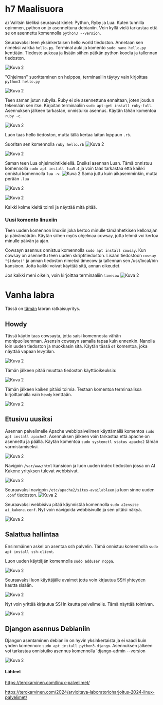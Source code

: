 # h7 Maalisuora

a) Valitsin kieliksi seuraavat kielet: Python, Ryby ja Lua. Kuten tunnilla opimmen, python on jo asennettuna debianiin. Voin kyllä vielä tarkastaa että se on asennettu komennolla `python3 --version`.

Seuraavaksi teen yksinkertaisen hello world tiedoston. Annetaan sen nimeksi vaikka `hello.py`. Terminal auki ja komento `sudo nano hello.py` kenttään. Tiedosto aukeaa ja lisään siihen pätkän python koodia ja tallennan tiedoston.


![Kuva 2](./kuvat/hellopy.png "kuva")

"Ohjelman" suorittaminen on helppoa, terminaaliin täytyy vain kirjoittaa `python3 hello.py`

![Kuva 2](./kuvat/hellopy2.png "kuva")

Teen saman jutun rubylla. Ruby ei ole asennettuna ennaltaan, joten joudun tekemään sen itse. Kirjoitan terminaaliin `sudo apt-get install ruby-full`. Asennuksen jälkeen tarkastan, onnistuiko asennus. Käytän tähän komentoa `ruby -c`.

![Kuva 2](./kuvat/rubyv.png "kuva")

Luon taas hello tiedoston, mutta tällä kertaa laitan loppuun `.rb`.

Suoritan sen komennolla `ruby hello.rb`
![Kuva 2](./kuvat/rubyhello.png "kuva")

![Kuva 2](./kuvat/rubyhello1.png "kuva")

Saman teen Lua ohjelmointikielellä. Ensiksi asennan Luan. Tämä onnistuu komennolla `sudo apt install lua5.4` ja voin taas tarkastaa että kaikki onnistui komennolla `lua -v`.
![Kuva 2](./kuvat/luav.png "kuva")
Sama juttu kuin aikasemminkin, mutta perään `.lua`

![Kuva 2](./kuvat/hellolua.png "kuva")

![Kuva 2](./kuvat/hellolua1.png "kuva")

Kaikki kolme kieltä toimii ja näyttää mitä pitää.

### Uusi komento linuxiin

Teen uuden komennon linuxiin joka kertoo minulle tämänhetkisen kellonajan ja päivämäärän. Käytän siihen myös ohjelmaa cowsay, jotta lehmä voi kertoa minulle päivän ja ajan.

Cowsayn asennus onnistuu komennolla `sudo apt install cowsay`. Kun cowsay on asennettu teen uuden skriptitiedoston. Lisään tiedostoon `cowsay "$(date)"` ja annan tiedoston nimeksi timecow ja tallennan sen /usr/local/bin kansioon. Jotta kaikki voivat käyttää sitä, annan oikeudet.

Jos kaikki meni oikein, voin kirjoittaa terminaaliin `timecow`
![Kuva 2](./kuvat/timecow.png "kuva")


# Vanha labra

Tässä on [tämän](https://terokarvinen.com/2024/arvioitava-laboratorioharjoitus-2024-linux-palvelimet/) labran ratkaisuyritys.

## Howdy

Tässä käytin taas cowsayta, jotta saisi komennosta vähän monipuolisemman. Asensin cowsayn samalla tapaa kuin ennenkin. Nanolla loin uuden tiedoston ja muokkasin sitä. Käytän tässä `df` komentoa, joka näyttää vapaan levytilan.

![Kuva 2](./kuvat/howdy.png "kuva")

Tämän jälkeen pitää muuttaa tiedoston käyttöoikeuksia:

![Kuva 2](./kuvat/chmodhowdy.png "kuva")

Tämän jälkeen kaiken pitäisi toimia. Testaan komentoa terminaalissa kirjoittamalla vain `howdy` kenttään.

![Kuva 2](./kuvat/howdykomento.png "kuva")


## Etusivu uusiksi

Asennan palvelimelle Apache webbipalvelimen käyttämällä komentoa `sudo apt install apache2`. Asennuksen jälkeen voin tarkastaa että apache on asennettu ja päällä. Käytän komentoa `sudo systemctl status apache2` tämän varmistamiseksi.

![Kuva 2](./kuvat/apache2running.png "kuva")

Navigoin `/var/www/html` kansioon ja luon uuden index tiedoston jossa on AI Kakone yrityksen tulevat webbisivut.

![Kuva 2](./kuvat/aikakone.png "kuva")

Seuraavaksi navigoin `/etc/apache2/sites-availableen` ja luon sinne uuden `.conf` tiedoston. 
![Kuva 2](./kuvat/conffi.png "kuva")

Seuraavaksi webbisivu pitää käynnistää komennolla `sudo a2ensite ai_kakone.conf`. Nyt voin navigoida webbisivulle ja sen pitäisi näkyä.


![Kuva 2](./kuvat/sivu2.png "kuva")

## Salattua hallintaa

Ensimmäinen askel on asentaa ssh palvelin. Tämä onnistuu komennolla `sudo apt install ssh-client`.


Luon uuden käyttäjän komennolla `sudo adduser noppa`.


![Kuva 2](./kuvat/addusernoppa.png "kuva")

Seuraavaksi luon käyttäjälle avaimet jotta voin kirjautua SSH yhteyden kautta sisään.

![Kuva 2](./kuvat/sshkeygen.png "kuva")

Nyt voin yrittää kirjautua SSHn kautta palvelimelle. Tämä näyttää toimivan.

![Kuva 2](./kuvat/noppassh.png "kuva")

## Djangon asennus Debianiin

Djangon asentaminen debianiin on hyvin yksinkertaista ja ei vaadi kuin yhden komennon: `sudo apt install python3-django`. Asennuksen jälkeen voi tarkastaa onnistuiko asennus komennolla `django-admin --version

![Kuva 2](./kuvat/djangover.png "kuva")





#### Lähteet

https://terokarvinen.com/linux-palvelimet/

https://terokarvinen.com/2024/arvioitava-laboratorioharjoitus-2024-linux-palvelimet/



